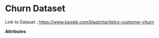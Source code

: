 # Churn Dataset

Link to Dataset : https://www.kaggle.com/blastchar/telco-customer-churn


**Attributes**

